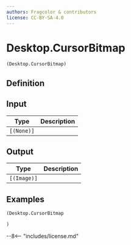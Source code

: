 ```yaml
---
authors: Fragcolor & contributors
license: CC-BY-SA-4.0
---
```



# Desktop.CursorBitmap

```clojure
(Desktop.CursorBitmap)
```


## Definition




## Input

| Type | Description |
|------|-------------|
| `[(None)]` |  |


## Output

| Type | Description |
|------|-------------|
| `[(Image)]` |  |


## Examples

```clojure
(Desktop.CursorBitmap

)
```


--8<-- "includes/license.md"
